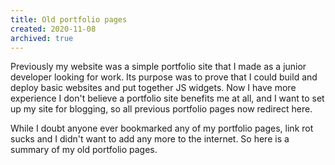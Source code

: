 ```yaml
---
title: Old portfolio pages
created: 2020-11-08
archived: true
---
```


Previously my website was a simple portfolio site that I made as a junior developer looking for work. Its purpose was to prove that I could build and deploy basic websites and put together JS widgets. Now I have more experience I don't believe a portfolio site benefits me at all, and I want to set up my site for blogging, so all previous portfolio pages now redirect here.

While I doubt anyone ever bookmarked any of my portfolio pages, link rot sucks and I didn't want to add any more to the internet. So here is a summary of my old portfolio pages.
